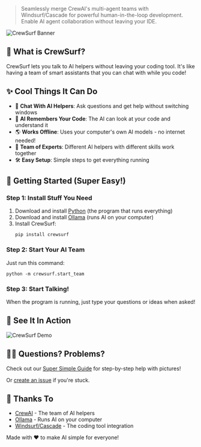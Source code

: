 > Seamlessly merge CrewAI's multi-agent teams with Windsurf/Cascade for powerful human-in-the-loop development. Enable AI agent collaboration without leaving your IDE.

![CrewSurf Banner](docs/images/banner.png)

## 🤔 What is CrewSurf?

CrewSurf lets you talk to AI helpers without leaving your coding tool. It's like having a team of smart assistants that you can chat with while you code!

## ✨ Cool Things It Can Do

- 💬 **Chat With AI Helpers**: Ask questions and get help without switching windows
- 🧠 **AI Remembers Your Code**: The AI can look at your code and understand it
- 🌎 **Works Offline**: Uses your computer's own AI models - no internet needed!
- 🤝 **Team of Experts**: Different AI helpers with different skills work together
- 🛠️ **Easy Setup**: Simple steps to get everything running

## 🚀 Getting Started (Super Easy!)

### Step 1: Install Stuff You Need

1. Download and install [Python](https://www.python.org/downloads/) (the program that runs everything)
2. Download and install [Ollama](https://ollama.ai/download) (runs AI on your computer)
3. Install CrewSurf:
   ```
   pip install crewsurf
   ```

### Step 2: Start Your AI Team

Just run this command:
```
python -m crewsurf.start_team
```

### Step 3: Start Talking!

When the program is running, just type your questions or ideas when asked!

## 👀 See It In Action

![CrewSurf Demo](docs/images/demo.gif)

## 🙋‍♀️ Questions? Problems?

Check out our [Super Simple Guide](docs/EASY_GUIDE.md) for step-by-step help with pictures!

Or [create an issue](https://github.com/yourusername/crewsurf/issues) if you're stuck.

## 👏 Thanks To

- [CrewAI](https://github.com/joaomdmoura/crewai) - The team of AI helpers
- [Ollama](https://github.com/ollama/ollama) - Runs AI on your computer
- [Windsurf/Cascade](https://www.anthropic.com) - The coding tool integration

Made with ❤️ to make AI simple for everyone!
